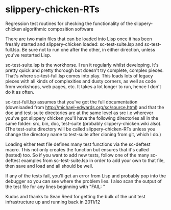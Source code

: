 # slippery-chicken-RTs
Regression test routines for checking the functionality of the slippery-chicken algorithmic composition software

There are two main files that can be loaded into Lisp once it has been freshly started and slippery-chicken loaded: sc-test-suite.lsp and sc-test-full.lsp. Be sure not to run one after the other, in either direction, unless you've restarted Lisp.

sc-test-suite.lsp is the workhorse. I run it regularly whilst developing. It's pretty quick and pretty thorough but doesn't try complete, complex pieces. That's where sc-test-full.lsp comes into play. This loads lots of legacy pieces with all kinds of complexities and dusty corners, as well as code from workshops, web pages, etc. It takes a lot longer to run, hence I don't do it as often.

sc-test-full.lsp assumes that you've got the full documentation (downloaded from http://michael-edwards.org/sc/source.html) and that the doc and test-suite directories are at the same level as src i.e wherever you've got slippery chicken you'll have the following directories all in the same folder: src, bin, doc, test-suite (probably slippery-chicken.wiki also). (The test-suite directory will be called slippery-chicken-RTs unless you change the directory name to test-suite after cloning from git, which I do.)

Loading either test file defines many test functions via the sc-deftest macro. This not only creates the function but ensures that it's called (tested) too. So if you want to add new tests, follow one of the many sc-deftest examples from sc-test-suite.lsp in order to add your own to that file, then save and load and all should be well.

If any of the tests fail, you'll get an error from Lisp and probably pop into the debugger so you can see where the problem lies. I also scan the output of the test file for any lines beginning with "FAIL: "

Kudos and thanks to Sean Reed for getting the bulk of the unit test infrastructure up and running back in 2011/12
